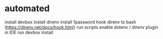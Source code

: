 # automated

install devbox
install direnv
install 1password
hook direnv to bash (https://direnv.net/docs/hook.html)
run scripts
enable dotenv / direnv plugin in IDE
run devbox install
